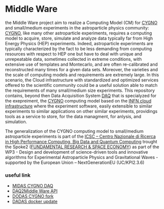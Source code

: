 # Middle Ware
the Middle Ware project aim to realize a Computing Model (CM) for [CYGNO](https://web.infn.it/cygnus/) and small/medium experiments in the astroparticle physics community: [CYGNO](https://web.infn.it/cygnus/), like many other astroparticle experiments, requires a computing model to acquire, store, simulate and analyze data typically far from High Energy Physics (HEP) experiments. Indeed, astroparticle experiments are typically characterized by the fact to be less demanding from computing resources with respect to HEP one but have to deal with unique and unrepeatable data, sometimes collected in extreme conditions, with extensive use of templates and Montecarlo, and are often re-calibrated and reconstructed many times for a given data sets. Moreover, the varieties and the scale of computing models and requirements are extremely large. In this scenario, the Cloud infrastructure with standardized and optimized services offered to the scientific community could be a useful solution able to match the requirements of many small/medium size experiments. This repository contains, beyond then Data Acquisition System [DAQ](https://github.com/CYGNUS-RD/daq) that is specialyzed for the exepreiment, the [CYGNO](https://web.infn.it/cygnus/) computing model based on the [INFN cloud infrastructure](https://www.cloud.infn.it/) where the experiment software, easily extensible to similar experiments to similar applications on other similar experiments, providings tools as a service to store, for the data managment, for anlysis, and simulation.

The generalization of the CYGNO computing model to small/medium astroparticle experiments is part of the [ICSC – Centro Nazionale di Ricerca in High Performance Computing, Big Data and Quantum Computing](https://www.supercomputing-icsc.it/) trought the Spoke2 ([FUNDAMENTAL RESEARCH & SPACE ECONOMY](https://www.supercomputing-icsc.it/en/spoke-2-fundamental-research-space-economy-en/)) as part of the WP3 - Design and development of science-driven tools and innovative algorithms for Experimental Astroparticle Physics and Gravitational Waves - supported by the European Union – NextGenerationEU (UC/KPI2.3.6)

### useful link
- [MIDAS CYGNO DAQ](https://github.com/CYGNUS-RD/daq)
- [DAQ2Middle Ware API](https://github.com/CYGNUS-RD/cygno)
- [DODAS CYGNO fork](https://github.com/gmazzitelli/dodas-docker-images)
- [DADAS docker update](https://github.com/gmazzitelli/cloud_docker_dev)
